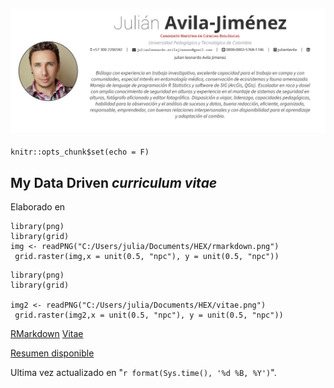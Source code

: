[![](./img/cvPreview.png)](https://github.com/julianlavila/My_CV/blob/master/img/cvPreview.png)
---

```{r setup, include=FALSE}
knitr::opts_chunk$set(echo = F)
```

## My Data Driven *curriculum vitae*

Elaborado en <br/>

```{r fig.width=0.5, fig.height=0.5,echo=FALSE}
library(png)
library(grid)
img <- readPNG("C:/Users/julia/Documents/HEX/rmarkdown.png")
 grid.raster(img,x = unit(0.5, "npc"), y = unit(0.5, "npc"))

```
```{r fig.width=0.5, fig.height=0.5,echo=FALSE}
library(png)
library(grid)

img2 <- readPNG("C:/Users/julia/Documents/HEX/vitae.png")
 grid.raster(img2,x = unit(0.5, "npc"), y = unit(0.5, "npc"))

```

[RMarkdown](https://rmarkdown.rstudio.com/) 
[Vitae](https://pkg.mitchelloharawild.com/vitae/) <br/>

[Resumen disponible](http://rpubs.com/julianlavila/CV_Resume/)

Ultima vez actualizado en "`r format(Sys.time(), '%d %B, %Y')`".



